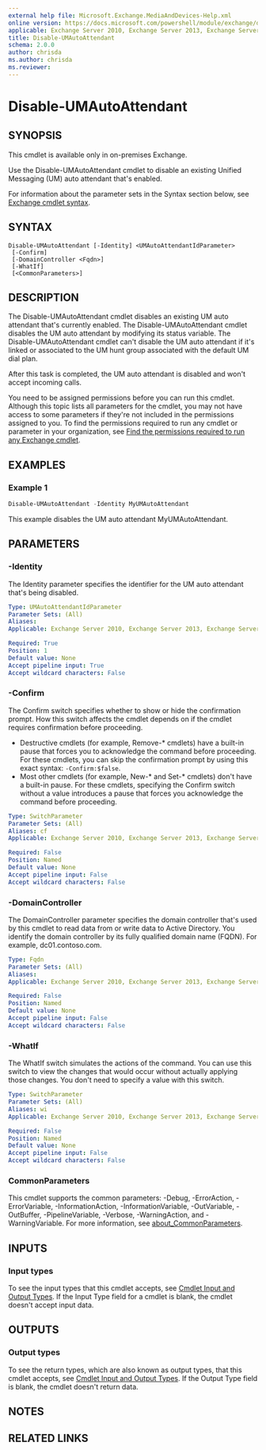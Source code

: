 ```yaml
---
external help file: Microsoft.Exchange.MediaAndDevices-Help.xml
online version: https://docs.microsoft.com/powershell/module/exchange/disable-umautoattendant
applicable: Exchange Server 2010, Exchange Server 2013, Exchange Server 2016
title: Disable-UMAutoAttendant
schema: 2.0.0
author: chrisda
ms.author: chrisda
ms.reviewer:
---
```


# Disable-UMAutoAttendant

## SYNOPSIS
This cmdlet is available only in on-premises Exchange.

Use the Disable-UMAutoAttendant cmdlet to disable an existing Unified Messaging (UM) auto attendant that's enabled.

For information about the parameter sets in the Syntax section below, see [Exchange cmdlet syntax](https://docs.microsoft.com/powershell/exchange/exchange-cmdlet-syntax).

## SYNTAX

```
Disable-UMAutoAttendant [-Identity] <UMAutoAttendantIdParameter>
 [-Confirm]
 [-DomainController <Fqdn>]
 [-WhatIf]
 [<CommonParameters>]
```

## DESCRIPTION
The Disable-UMAutoAttendant cmdlet disables an existing UM auto attendant that's currently enabled. The Disable-UMAutoAttendant cmdlet disables the UM auto attendant by modifying its status variable. The Disable-UMAutoAttendant cmdlet can't disable the UM auto attendant if it's linked or associated to the UM hunt group associated with the default UM dial plan.

After this task is completed, the UM auto attendant is disabled and won't accept incoming calls.

You need to be assigned permissions before you can run this cmdlet. Although this topic lists all parameters for the cmdlet, you may not have access to some parameters if they're not included in the permissions assigned to you. To find the permissions required to run any cmdlet or parameter in your organization, see [Find the permissions required to run any Exchange cmdlet](https://docs.microsoft.com/powershell/exchange/find-exchange-cmdlet-permissions).

## EXAMPLES

### Example 1
```powershell
Disable-UMAutoAttendant -Identity MyUMAutoAttendant
```

This example disables the UM auto attendant MyUMAutoAttendant.

## PARAMETERS

### -Identity
The Identity parameter specifies the identifier for the UM auto attendant that's being disabled.

```yaml
Type: UMAutoAttendantIdParameter
Parameter Sets: (All)
Aliases:
Applicable: Exchange Server 2010, Exchange Server 2013, Exchange Server 2016

Required: True
Position: 1
Default value: None
Accept pipeline input: True
Accept wildcard characters: False
```

### -Confirm
The Confirm switch specifies whether to show or hide the confirmation prompt. How this switch affects the cmdlet depends on if the cmdlet requires confirmation before proceeding.

- Destructive cmdlets (for example, Remove-\* cmdlets) have a built-in pause that forces you to acknowledge the command before proceeding. For these cmdlets, you can skip the confirmation prompt by using this exact syntax: `-Confirm:$false`.
- Most other cmdlets (for example, New-\* and Set-\* cmdlets) don't have a built-in pause. For these cmdlets, specifying the Confirm switch without a value introduces a pause that forces you acknowledge the command before proceeding.

```yaml
Type: SwitchParameter
Parameter Sets: (All)
Aliases: cf
Applicable: Exchange Server 2010, Exchange Server 2013, Exchange Server 2016

Required: False
Position: Named
Default value: None
Accept pipeline input: False
Accept wildcard characters: False
```

### -DomainController
The DomainController parameter specifies the domain controller that's used by this cmdlet to read data from or write data to Active Directory. You identify the domain controller by its fully qualified domain name (FQDN). For example, dc01.contoso.com.

```yaml
Type: Fqdn
Parameter Sets: (All)
Aliases:
Applicable: Exchange Server 2010, Exchange Server 2013, Exchange Server 2016

Required: False
Position: Named
Default value: None
Accept pipeline input: False
Accept wildcard characters: False
```

### -WhatIf
The WhatIf switch simulates the actions of the command. You can use this switch to view the changes that would occur without actually applying those changes. You don't need to specify a value with this switch.

```yaml
Type: SwitchParameter
Parameter Sets: (All)
Aliases: wi
Applicable: Exchange Server 2010, Exchange Server 2013, Exchange Server 2016

Required: False
Position: Named
Default value: None
Accept pipeline input: False
Accept wildcard characters: False
```

### CommonParameters
This cmdlet supports the common parameters: -Debug, -ErrorAction, -ErrorVariable, -InformationAction, -InformationVariable, -OutVariable, -OutBuffer, -PipelineVariable, -Verbose, -WarningAction, and -WarningVariable. For more information, see [about_CommonParameters](https://go.microsoft.com/fwlink/p/?LinkID=113216).

## INPUTS

### Input types
To see the input types that this cmdlet accepts, see [Cmdlet Input and Output Types](https://go.microsoft.com/fwlink/p/?LinkId=616387). If the Input Type field for a cmdlet is blank, the cmdlet doesn't accept input data.

## OUTPUTS

### Output types
To see the return types, which are also known as output types, that this cmdlet accepts, see [Cmdlet Input and Output Types](https://go.microsoft.com/fwlink/p/?LinkId=616387). If the Output Type field is blank, the cmdlet doesn't return data.

## NOTES

## RELATED LINKS
